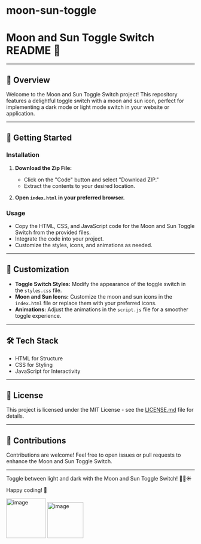 # moon-sun-toggle

# Moon and Sun Toggle Switch README 🚀

---

## 🌟 Overview

Welcome to the Moon and Sun Toggle Switch project! This repository features a delightful toggle switch with a moon and sun icon, perfect for implementing a dark mode or light mode switch in your website or application.

---

## 🚀 Getting Started

### Installation

1. **Download the Zip File:**
   - Click on the "Code" button and select "Download ZIP."
   - Extract the contents to your desired location.

2. **Open `index.html` in your preferred browser.**

### Usage

- Copy the HTML, CSS, and JavaScript code for the Moon and Sun Toggle Switch from the provided files.
- Integrate the code into your project.
- Customize the styles, icons, and animations as needed.

---

## 🎨 Customization

- **Toggle Switch Styles:** Modify the appearance of the toggle switch in the `styles.css` file.
- **Moon and Sun Icons:** Customize the moon and sun icons in the `index.html` file or replace them with your preferred icons.
- **Animations:** Adjust the animations in the `script.js` file for a smoother toggle experience.

---

## 🛠️ Tech Stack

- HTML for Structure
- CSS for Styling
- JavaScript for Interactivity

---

## 📄 License

This project is licensed under the MIT License - see the [LICENSE.md](LICENSE.md) file for details.

---

## 🤝 Contributions

Contributions are welcome! Feel free to open issues or pull requests to enhance the Moon and Sun Toggle Switch.

---

Toggle between light and dark with the Moon and Sun Toggle Switch! 🚀🌙☀️

Happy coding! 🌟


<img width="106" alt="image" src="https://github.com/elijahgummer/moon-sun-toggle/assets/96103526/ec983f7e-6717-4bce-9dee-e0bbf1efd7fb">
<img width="96" alt="image" src="https://github.com/elijahgummer/moon-sun-toggle/assets/96103526/36980660-f678-40ed-9625-870b93b98f5c">

